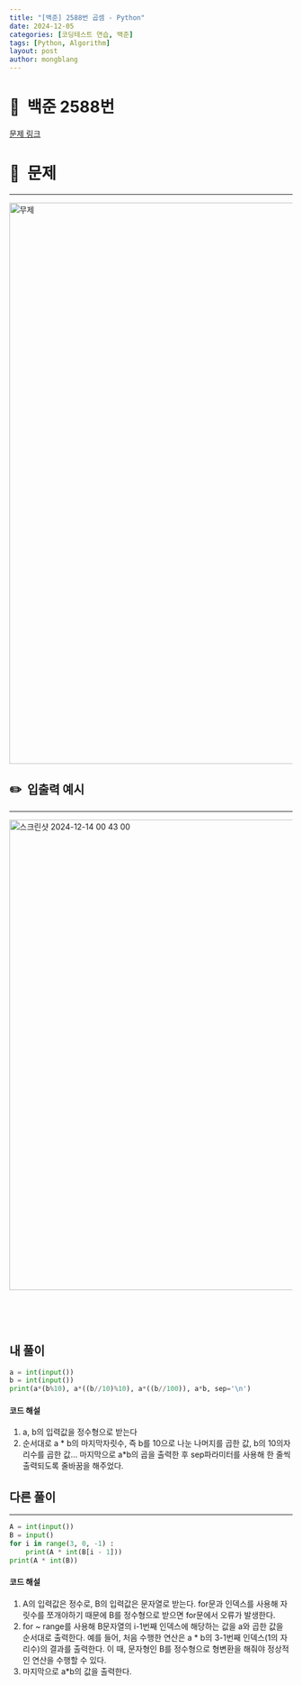 ```yaml
---
title: "[백준] 2588번 곱셈 - Python"
date: 2024-12-05  
categories: [코딩테스트 연습, 백준]
tags: [Python, Algorithm]
layout: post
author: mongblang
---
```

# 📌&nbsp; **백준 2588번**
[문제 링크](https://www.acmicpc.net/problem/2588)  

# 📝&nbsp; **문제**
---
<img width="996" alt="무제" src="https://github.com/user-attachments/assets/c897d2ae-f898-4cbf-a948-477a1299923d" />

## ✏️&nbsp; **입출력 예시**
---
<img width="835" alt="스크린샷 2024-12-14 00 43 00" src="https://github.com/user-attachments/assets/f4b49aca-6f19-48e4-a54c-512dbcaa8dce" />



&nbsp;  

&nbsp;   
   


## **내 풀이**  

```python
a = int(input())
b = int(input())
print(a*(b%10), a*((b//10)%10), a*((b//100)), a*b, sep='\n')
```

#### **코드 해설**
1. a, b의 입력값을 정수형으로 받는다
2. 순서대로 a * b의 마지막자릿수, 즉 b를 10으로 나눈 나머지를 곱한 값, b의 10의자리수를 곱한 값... 마지막으로 a*b의 곱을 출력한 후 sep파라미터를 사용해 한 줄씩 출력되도록 줄바꿈을 해주었다.


## **다른 풀이**   
---

```python
A = int(input())
B = input()  
for i in range(3, 0, -1) :
    print(A * int(B[i - 1]))
print(A * int(B))
```

#### **코드 해설**
1. A의 입력값은 정수로, B의 입력값은 문자열로 받는다. for문과 인덱스를 사용해 자릿수를 쪼개야하기 때문에 B를 정수형으로 받으면 for문에서 오류가 발생한다. 
2. for ~ range를 사용해 B문자열의 i-1번째 인덱스에 해당하는 값을 a와 곱한 값을 순서대로 출력한다. 예를 들어, 처음 수행한 연산은 a * b의 3-1번째 인덱스(1의 자리수)의 결과를 출력한다. 이 때, 문자형인 B를 정수형으로 형변환을 해줘야 정상적인 연산을 수행할 수 있다. 
3. 마지막으로 a*b의 값을 출력한다.
